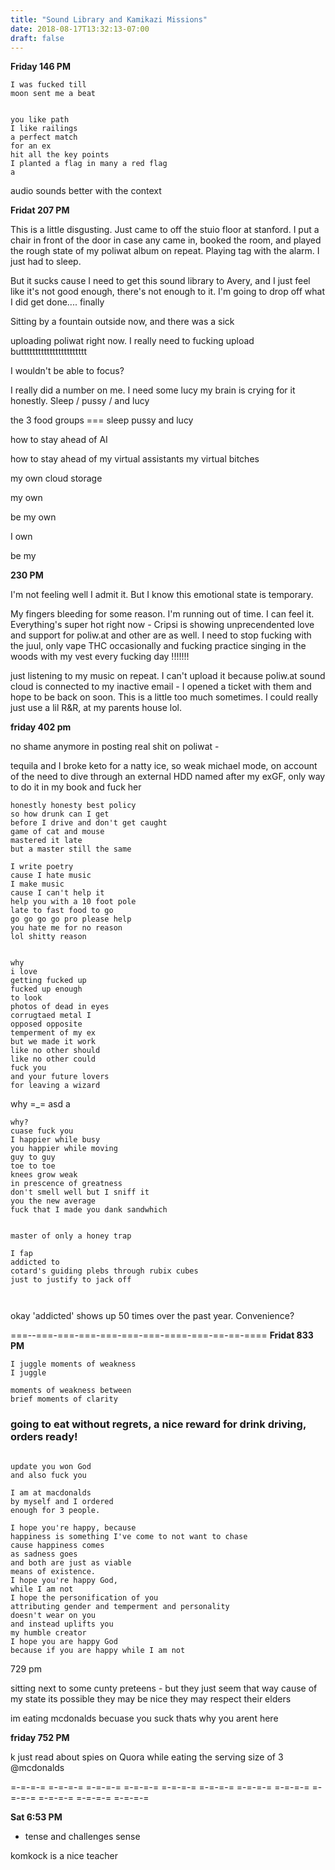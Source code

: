 ```yaml
---
title: "Sound Library and Kamikazi Missions"
date: 2018-08-17T13:32:13-07:00
draft: false
---
```


**Friday 146 PM**

```
I was fucked till
moon sent me a beat


you like path
I like railings
a perfect match
for an ex
hit all the key points
I planted a flag in many a red flag
a
```


audio sounds better with the context

**Fridat 207 PM**

This is a little disgusting. Just came to off the stuio floor at stanford. I put a chair in front of the door in case any came in, booked the room, and played the rough state of my poliwat album on repeat. Playing tag with the alarm. I just had to sleep.

But it sucks cause I need to get this sound library to Avery, and I just feel like it's not good enough, there's not enough to it. I'm going to drop off what I did get done.... finally

Sitting by a fountain outside now, and there was a sick

uploading poliwat right now. I really need to fucking upload buttttttttttttttttttttttt




I wouldn't be able to focus?  

I really did a number on me. I need some lucy my brain is crying for it honestly. Sleep / pussy / and lucy

the 3 food groups === sleep pussy and lucy


how to stay ahead of AI

how to stay ahead of my virtual assistants
my virtual bitches

my own cloud storage

my own

be my own

I own

be my



**230 PM**

I'm not feeling well I admit it. But I know this emotional state is temporary.

My fingers bleeding for some reason. I'm running out of time. I can feel it. Everything's super hot right now - Cripsi is showing unprecendented love and support for poliw.at and other are as well. I need to stop fucking with the juul, only vape THC occasionally and fucking practice singing in the woods with my vest every fucking day !!!!!!!

just listening to my music on repeat. I can't upload it because poliw.at sound cloud is connected to my inactive email - I opened a ticket with them and hope to be back on soon. This is a little too much sometimes. I could really just use a lil R&R, at my parents house lol.



**friday 402 pm**

no shame anymore in posting real shit on poliwat  -

tequila and I broke keto for a natty ice, so weak michael mode, on account of the need to dive through an external HDD named after my exGF, only way to do it in my book and fuck her

```
honestly honesty best policy
so how drunk can I get
before I drive and don't get caught
game of cat and mouse
mastered it late
but a master still the same
```



```
I write poetry
cause I hate music
I make music
cause I can't help it
help you with a 10 foot pole
late to fast food to go
go go go go pro please help
you hate me for no reason
lol shitty reason


why
i love
getting fucked up
fucked up enough
to look
photos of dead in eyes
corrugtaed metal I
opposed opposite
temperment of my ex
but we made it work
like no other should
like no other could
fuck you
and your future lovers
for leaving a wizard  
```

why =_=
asd a
```
why?
cuase fuck you
I happier while busy
you happier while moving
guy to guy
toe to toe
knees grow weak
in prescence of greatness
don't smell well but I sniff it
you the new average
fuck that I made you dank sandwhich


master of only a honey trap

I fap
addicted to
cotard's guiding plebs through rubix cubes
just to justify to jack off



```
okay 'addicted' shows up 50 times over the past year. Convenience?

===--===-===-===-===-===-===-====-===-==-==-====
**Fridat 833 PM**

```
I juggle moments of weakness
I juggle

moments of weakness between
brief moments of clarity
```


### going to eat without regrets, a nice reward for drink driving, orders ready!

```

update you won God
and also fuck you

I am at macdonalds
by myself and I ordered
enough for 3 people.

I hope you're happy, because
happiness is something I've come to not want to chase
cause happiness comes
as sadness goes  
and both are just as viable
means of existence.
I hope you're happy God,
while I am not
I hope the personification of you
attributing gender and temperment and personality
doesn't wear on you
and instead uplifts you
my humble creator
I hope you are happy God
because if you are happy while I am not
```   




729 pm

sitting next to some cunty preteens -
but they just seem that way cause of my state
its possible they may be nice
they may respect their elders

im eating mcdonalds
becuase you suck
thats why you arent here



**friday 752 PM**

k just read about spies on Quora while eating the serving size of 3 @mcdonalds


=-=-=-= =-=-=-= =-=-=-= =-=-=-= =-=-=-= =-=-=-= =-=-=-= =-=-=-= =-=-=-= =-=-=-= =-=-=-= =-=-=-=

**Sat 6:53 PM**

  - tense and challenges sense

komkock is a nice teacher
